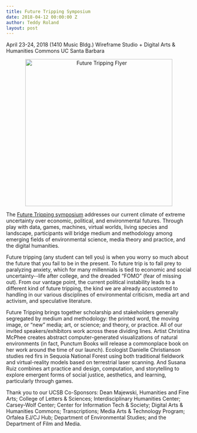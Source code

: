 ```yaml
---
title: Future Tripping Symposium
date: 2018-04-12 00:00:00 Z
author: Teddy Roland
layout: post
---
```


April 23-24, 2018 (1410 Music Bldg.)
Wireframe Studio + Digital Arts & Humanities Commons
UC Santa Barbara

<div align="center">
<img alt="Future Tripping Flyer" src="{{ site.baseurl }}/assets/images/news-future-tripping-flyer.png" width="400"/>
</div>

The [Future Tripping symposium](https://wireframeucsb.wordpress.com/2018/04/08/future-tripping/) addresses our current climate of extreme uncertainty over economic, political, and environmental futures. Through play with data, games, machines, virtual worlds, living species and landscape, participants will bridge medium and methodology among emerging fields of environmental science, media theory and practice, and the digital humanities. 

Future tripping (any student can tell you) is when you worry so much about the future that you fail to be in the present. To future trip is to fall prey to paralyzing anxiety, which for many millennials is tied to economic and social uncertainty--life after college, and the dreaded “FOMO” (fear of missing out). From our vantage point, the current political instability leads to a different kind of future tripping, the kind we are already accustomed to handling in our various disciplines of environmental criticism, media art and activism, and speculative literature.

Future Tripping brings together scholarship and stakeholders generally segregated by medium and methodology: the printed word, the moving image, or “new” media; art, or science; and theory, or practice. All of our invited speakers/exhibitors work across these dividing lines. Artist Christina McPhee creates abstract computer-generated visualizations of natural environments (in fact, Punctum Books will release a commonplace book on her work around the time of our launch). Ecologist Danielle Christianson studies red firs in Sequoia National Forest using both traditional fieldwork and virtual-reality models based on terrestrial laser scanning. And Susana Ruiz combines art practice and design, computation, and storytelling to explore emergent forms of social justice, aesthetics, and learning, particularly through games.

Thank you to our UCSB Co-Sponsors: Dean Majewski, Humanities and Fine Arts; College of Letters & Sciences; Interdisciplinary Humanities Center; Carsey-Wolf Center; Center for Information Tech & Society; Digital Arts & Humanities Commons; Transcriptions; Media Arts & Technology Program; Orfalea EJ/CJ Hub; Department of Environmental Studies; and the Department of Film and Media.